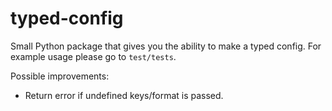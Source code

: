 # typed-config

Small Python package that gives you the ability to make a typed config. For example usage please go to `test/tests`. 

Possible improvements:
- Return error if undefined keys/format is passed.